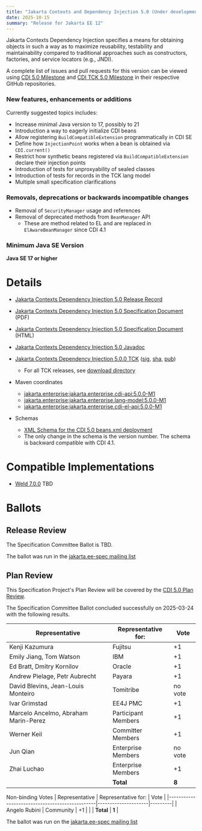 ```yaml
---
title: "Jakarta Contexts and Dependency Injection 5.0 (Under development)"
date: 2025-10-15
summary: "Release for Jakarta EE 12"
---
```


Jakarta Contexts Dependency Injection specifies a means for obtaining objects in such a way as to maximize reusability, testability and maintainability compared to traditional approaches such as constructors, factories, and service locators (e.g., JNDI).

A complete list of issues and pull requests for this version can be viewed using [CDI 5.0 Milestone](https://github.com/jakartaee/cdi/milestone/2) and [CDI TCK 5.0 Milestone](https://github.com/jakartaee/cdi-tck/milestone/2) in their respective GitHub repositories.

### New features, enhancements or additions
<!-- List here -->
Currently suggested topics includes:
* Increase minimal Java version to 17, possibly to 21
* Introduction a way to eagerly initialize CDI beans
* Allow registering `BuildCompatibleExtension` programmatically in CDI SE
* Define how `InjectionPoint` works when a bean is obtained via `CDI.current()`
* Restrict how synthetic beans registered via `BuildCompatibleExtension` declare their injection points
* Introduction of tests for unproxyability of sealed classes
* Introduction of tests for records in the TCK lang model
* Multiple small specification clarifications

### Removals, deprecations or backwards incompatible changes
<!-- List here -->
* Removal of `SecurityManager` usage and references
* Removal of deprecated methods from `BeanManager` API
  * These are method related to EL and are replaced in `ElAwareBeanManager` since CDI 4.1

### Minimum Java SE Version
<!-- Specify the minimum required Java SE version for this specification -->
**Java SE 17 or higher**

# Details

* [Jakarta Contexts Dependency Injection 5.0 Release Record](https://projects.eclipse.org/projects/ee4j.cdi/releases/cdi-5.0)
* [Jakarta Contexts Dependency Injection 5.0 Specification Document](./jakarta-cdi-spec-5.0.pdf) (PDF)
* [Jakarta Contexts Dependency Injection 5.0 Specification Document](./jakarta-cdi-spec-5.0.html) (HTML)
* [Jakarta Contexts Dependency Injection 5.0 Javadoc](./apidocs)
* [Jakarta Contexts Dependency Injection 5.0.0 TCK](https://download.eclipse.org/ee4j/cdi/5.0/cdi-tck-5.0.0-dist.zip)
([sig](https://download.eclipse.org/jakartaee/cdi/5.0/TBD.zip.sig),
[sha](https://download.eclipse.org/jakartaee/cdi/5.0/TBD.zip.sha256),
[pub](https://raw.githubusercontent.com/jakartaee/specification-committee/master/jakartaee-spec-committee.pub))
  * For all TCK releases, see [download directory](https://download.eclipse.org/jakartaee/cdi/5.0)
* Maven coordinates
  * [jakarta.enterprise:jakarta.enterprise.cdi-api:5.0.0-M1](https://central.sonatype.com/artifact/jakarta.enterprise/jakarta.enterprise.cdi-api/5.0.0-M1/jar)
  * [jakarta.enterprise:jakarta.enterprise.lang-model:5.0.0-M1](https://central.sonatype.com/artifact/jakarta.enterprise/jakarta.enterprise.lang-model/5.0.0-M1/jar)
  * [jakarta.enterprise:jakarta.enterprise.cdi-el-api:5.0.0-M1](https://central.sonatype.com/artifact/jakarta.enterprise/jakarta.enterprise.cdi-el-api/5.0.0-M1/jar)

* Schemas
  * [XML Schema for the CDI 5.0 beans.xml deployment](https://jakarta.ee/xml/ns/jakartaee/beans_5_0.xsd)
  * The only change in the schema is the version number. The schema is backward compatible with CDI 4.1.

# Compatible Implementations

* [Weld 7.0.0](https://weld.cdi-spec.org/download/) TBD

# Ballots

## Release Review

The Specification Committee Ballot is TBD.

The ballot was run in the [jakarta.ee-spec mailing list](https://www.eclipse.org/lists/jakarta.ee-spec/msg02354.html)

## Plan Review

This Specification Project's Plan Review will be covered by the [CDI 5.0 Plan Review](https://projects.eclipse.org/projects/ee4j.cdi/releases/cdi-5.0/plan).

The Specification Committee Ballot concluded successfully on 2025-03-24 with the following results.

| Representative                                 | Representative for: |  Vote   |
|------------------------------------------------|---------------------|---------|
| Kenji Kazumura                                 | Fujitsu             |   +1    |
| Emily Jiang, Tom Watson                        | IBM                 |   +1    |
| Ed Bratt, Dmitry Kornilov                      | Oracle              |   +1    |
| Andrew Pielage, Petr Aubrecht                  | Payara              |   +1    |
| David Blevins, Jean-Louis Monteiro             | Tomitribe           | no vote |
| Ivar Grimstad                                  | EE4J PMC            |   +1    |
| Marcelo Ancelmo, Abraham Marin-Perez           | Participant Members |   +1    |
| Werner Keil                                    | Committer Members   |   +1    |
| Jun Qian                                       | Enterprise Members  | no vote |
| Zhai Luchao                                    | Enterprise Members  |   +1    |
|                                                | **Total**           |  **8**  |

Non-binding Votes
| Representative                                 | Representative for: |  Vote   |
|------------------------------------------------|---------------------|---------|
| Angelo Rubini                                  | Community           |   +1    |
|                                                | **Total**           |  **1**  |

The ballot was run on the [jakarta.ee-spec mailing list](https://www.eclipse.org/lists/jakarta.ee-spec/msg03737.html)
